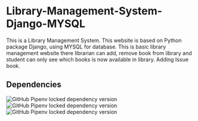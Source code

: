 # Library-Management-System-Django-MYSQL

This is a Library Management System. This website is based on Python package Django, using MYSQL for database. This is basic library management website there librarian can add, remove book from library and student can only see which books is now available in library. Adding Issue book.

## Dependencies

<img alt="GitHub Pipenv locked dependency version" src="https://img.shields.io/github/pipenv/locked/dependency-version/TejasJogi/Library-Management-System-Django-MYSQL/django?color=%23128a36"> <img alt="GitHub Pipenv locked dependency version" src="https://img.shields.io/github/pipenv/locked/dependency-version/TejasJogi/Library-Management-System-Django-MYSQL/mysqlclient?color=%233c76c2"> <img alt="GitHub Pipenv locked dependency version" src="https://img.shields.io/github/pipenv/locked/dependency-version/TejasJogi/Library-Management-System-Django-MYSQL/python-decouple?color=%23bf4757">
